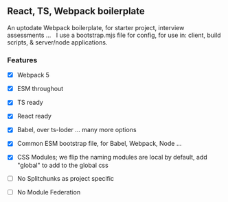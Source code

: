 
## React, TS, Webpack boilerplate  
An uptodate Webpack boilerplate, for starter project, interview assessments ...  
I use a bootstrap.mjs file for config, for use in: client, build scripts, & server/node applications.

### Features

- [x]  Webpack 5
- [x]  ESM throughout 
- [x]  TS ready
- [x]  React ready
- [x]  Babel, over ts-loder ... many more options
- [x]  Common ESM bootstrap file, for Babel, Webpack, Node ...
- [x]  CSS Modules; we flip the naming modules are local by default, add "global" to add to the global css
- [ ]  No Splitchunks as project specific
- [ ]  No Module Federation


